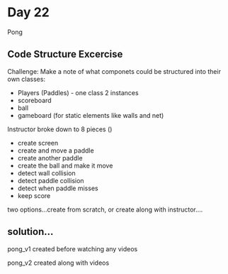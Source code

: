 # Day 22

Pong

## Code Structure Excercise

Challenge: Make a note of what componets could be structured into their own classes:

- Players (Paddles) - one class 2 instances
- scoreboard
- ball
- gameboard (for static elements like walls and net)

Instructor broke down to 8 pieces ()

- create screen
- create and move a paddle
- create another paddle
- create the ball and make it move
- detect wall collision
- detect paddle collision
- detect when paddle misses
- keep score

two options...create from scratch, or create along with instructor....

## solution...

pong_v1 created before watching any videos

pong_v2 created along with videos

